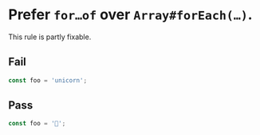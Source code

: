 # Prefer `for…of` over `Array#forEach(…)`.

<!-- More detailed description. Remove this comment. -->

This rule is partly fixable.

## Fail

```js
const foo = 'unicorn';
```

## Pass

```js
const foo = '🦄';
```
